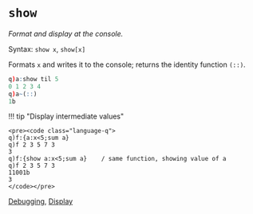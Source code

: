 # `show`


_Format and display at the console._

Syntax: `show x`, `show[x]` 

Formats `x` and writes it to the console; returns the identity function `(::)`.

```q
q)a:show til 5
0 1 2 3 4
q)a~(::)
1b
```

!!! tip "Display intermediate values"

    <pre><code class="language-q">
    q)f:{a:x<5;sum a}
    q)f 2 3 5 7 3
    3
    q)f:{show a:x<5;sum a}    / same function, showing value of a
    q)f 2 3 5 7 3
    11001b
    3
    </code></pre>


<i class="far fa-hand-point-right"></i> 
[Debugging](../basics/debug.md),
[Display](display.md)